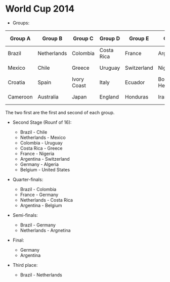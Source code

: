 
# World Cup 2014


 - Groups:

| Group A  | Group B     | Group C     | Group D    | Group E     | Group F                | Group G       | Group H     |
| -------  | -------     | ------      | -------    | -------     | -------                | ------        | -------     |
| Brazil   | Netherlands | Colombia    | Costa Rica | France      | Argentina              | Germany       | Belgium     |
| Mexico   | Chile       | Greece      | Uruguay    | Switzerland | Nigeria                | United States | Algeria     |
| Croatia  | Spain       | Ivory Coast | Italy      | Ecuador     | Bosnia and Herzegovina | Portugal      | Russia      |
| Cameroon | Australia   | Japan       | England    | Honduras    | Iran                   | Ghana         | South Korea |

The two first are the first and second of each group.

- Second Stage (Rounf of 16):

  - Brazil - Chile
  - Netherlands - Mexico
  - Colombia - Uruguay
  - Costa Rica - Greece
  - France - Nigeria
  - Argentina - Switzerland
  - Germany - Algeria
  - Belgium - United States

- Quarter-finals:

  - Brazil - Colombia
  - France - Germany
  - Netherlands - Costa Rica
  - Argentina - Belgium

- Semi-finals:
  - Brazil - Germany
  - Netherlands - Argnetina

- Final:
  - Germany
  - Argentina

- Third place:
  - Brazil - Netherlands
